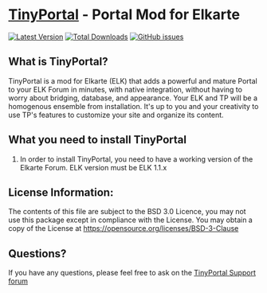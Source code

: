 [TinyPortal](https://www.tinyportal.net/) - Portal Mod for Elkarte
==================================================


[![Latest Version](https://img.shields.io/github/release/TinyPortal/ElkTP.svg)](https://github.com/TinyPortal/ElkTP/releases)
[![Total Downloads](https://img.shields.io/github/downloads/TinyPortal/ElkTP/total.svg)](https://github.com/TinyPortal/ElkTP/releases)
[![GitHub issues](https://img.shields.io/github/issues/TinyPortal/ElkTP.svg)](https://github.com/TinyPortal/ElkTP/issues)


What is TinyPortal?
--------------------------------------
TinyPortal is a mod for Elkarte (ELK) that adds a powerful and mature Portal to 
your ELK Forum in minutes, with native integration, without having to worry about bridging, 
database, and appearance. Your ELK and TP will be a homogenous ensemble from installation. 
It's up to you and your creativity to use TP's features to customize your site and organize 
its content.


What you need to install TinyPortal
--------------------------------------

1. In order to install TinyPortal, you need to have a working version of the Elkarte Forum. 
ELK version must be ELK 1.1.x


License Information:
--------------------------------------

The contents of this file are subject to the BSD 3.0 Licence, you may not use this package except in compliance with the License. 
You may obtain a copy of the License at https://opensource.org/licenses/BSD-3-Clause


Questions?
----------

If you have any questions, please feel free to ask on the
[TinyPortal Support forum](https://www.tinyportal.net)
